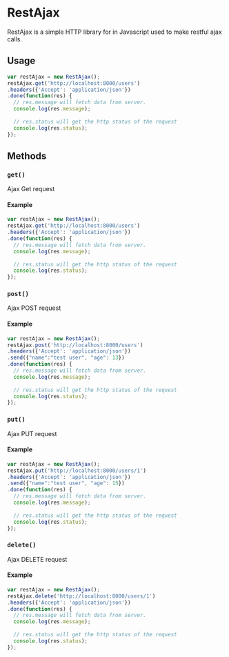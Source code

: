 # RestAjax
RestAjax is a simple HTTP library for in Javascript used to make restful ajax calls.

## Usage
```javascript
var restAjax = new RestAjax();
restAjax.get('http://localhost:8000/users')
.headers({'Accept': 'application/json'})
.done(function(res) {
  // res.message will fetch data from server.
  console.log(res.message);
  
  // res.status will get the http status of the request
  console.log(res.status);
});
```

## Methods

### `get()`
Ajax Get request

#### Example
```javascript
var restAjax = new RestAjax();
restAjax.get('http://localhost:8000/users')
.headers({'Accept': 'application/json'})
.done(function(res) {
  // res.message will fetch data from server.
  console.log(res.message);
  
  // res.status will get the http status of the request
  console.log(res.status);
});
```

### `post()`
Ajax POST request

#### Example
```javascript
var restAjax = new RestAjax();
restAjax.post('http://localhost:8000/users')
.headers({'Accept': 'application/json'})
.send({"name":"test user", "age": 13})
.done(function(res) {
  // res.message will fetch data from server.
  console.log(res.message);
  
  // res.status will get the http status of the request
  console.log(res.status);
});
```

### `put()`
Ajax PUT request

#### Example
```javascript
var restAjax = new RestAjax();
restAjax.put('http://localhost:8000/users/1')
.headers({'Accept': 'application/json'})
.send({"name":"test user", "age": 15})
.done(function(res) {
  // res.message will fetch data from server.
  console.log(res.message);
  
  // res.status will get the http status of the request
  console.log(res.status);
});
```

### `delete()`
Ajax DELETE request

#### Example
```javascript
var restAjax = new RestAjax();
restAjax.delete('http://localhost:8000/users/1')
.headers({'Accept': 'application/json'})
.done(function(res) {
  // res.message will fetch data from server.
  console.log(res.message);
  
  // res.status will get the http status of the request
  console.log(res.status);
});
```

